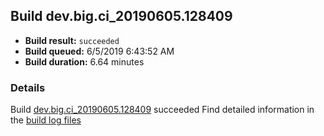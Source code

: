 ## Build dev.big.ci_20190605.128409
- **Build result:** `succeeded`
- **Build queued:** 6/5/2019 6:43:52 AM
- **Build duration:** 6.64 minutes
### Details
Build [dev.big.ci_20190605.128409](https://winappstudio.visualstudio.com/web/build.aspx?pcguid=a4ef43be-68ce-4195-a619-079b4d9834c2&builduri=vstfs%3a%2f%2f%2fBuild%2fBuild%2f28409) succeeded
Find detailed information in the [build log files](https://uwpctdiags.blob.core.windows.net/buildlogs/dev.big.ci_20190605.128409_logs.zip)
